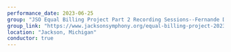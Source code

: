 ```yaml
---
performance_date: 2023-06-25
group: "JSO Equal Billing Project Part 2 Recording Sessions--Fernande Decruck"
group_link: "https://www.jacksonsymphony.org/equal-billing-project-2023/"
location: "Jackson, Michigan"
conductor: true
---
```

